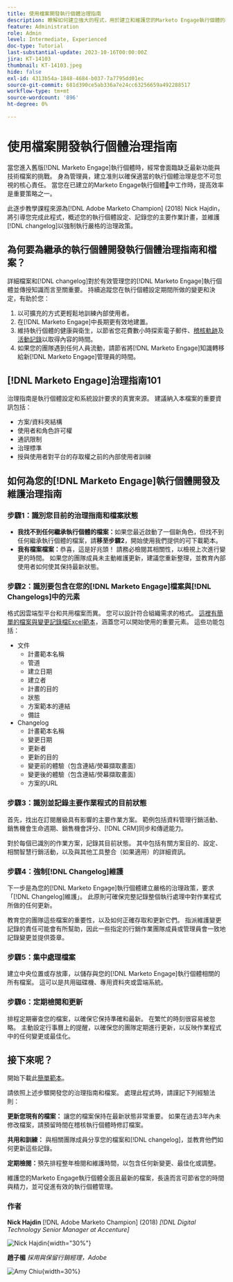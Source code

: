```yaml
---
title: 使用檔案開發執行個體治理指南
description: 瞭解如何建立強大的程式，用於建立和維護您的Marketo Engage執行個體的檔案和變更記錄。 這不僅可節省團隊分享知識的時間，也可提升執行個體的健全度和效率。
feature: Administration
role: Admin
level: Intermediate, Experienced
doc-type: Tutorial
last-substantial-update: 2023-10-16T00:00:00Z
jira: KT-14103
thumbnail: KT-14103.jpeg
hide: false
exl-id: 4313b54a-1848-4684-b037-7a7795dd01ec
source-git-commit: 681d390ce5ab336a7e24cc63256659a492288517
workflow-type: tm+mt
source-wordcount: '896'
ht-degree: 0%

---
```


# 使用檔案開發執行個體治理指南

當您進入舊版[!DNL Marketo Engage]執行個體時，經常會面臨缺乏最新功能與技術檔案的挑戰。 身為管理員，建立准則以確保適當的執行個體治理是您不可忽視的核心責任。 當您在已建立的Marketo Engage執行個體[&#128279;](https://nation.marketo.com/t5/champion-program-blogs/3-tips-to-increase-your-efficiency-in-an-inherited-instance/ba-p/247582)中工作時，提高效率是重要策略之一。

此逐步教學課程來源為[!DNL Adobe Marketo Champion] (2018) Nick Hajdin，將引導您完成此程式，概述您的執行個體設定、記錄您的主要作業計畫，並維護[!DNL changelog]以強制執行嚴格的治理政策。

## 為何要為繼承的執行個體開發執行個體治理指南和檔案？

詳細檔案和[!DNL changelog]對於有效管理您的[!DNL Marketo Engage]執行個體並傳授知識而言至關重要。 持續追蹤您在執行個體設定期間所做的變更和決定，有助於您：

1. 以可擴充的方式更輕鬆地訓練內部使用者。
2. 在[!DNL Marketo Engage]中長期更有效地建置。
3. 維持執行個體的健康與衛生，以節省您花費數小時探索電子郵件、[稽核軌跡](https://experienceleague.adobe.com/docs/marketo/using/product-docs/administration/audit-trail/audit-trail-overview.html)及[活動記錄](https://experienceleague.adobe.com/docs/marketo/using/product-docs/core-marketo-concepts/smart-lists-and-static-lists/managing-people-in-smart-lists/locate-the-activity-log-for-a-person.html)以取得內容的時間。
4. 如果您的團隊遇到任何人員流動，請節省將[!DNL Marketo Engage]知識轉移給新[!DNL Marketo Engage]管理員的時間。

## [!DNL Marketo Engage]治理指南101

治理指南是執行個體設定和系統設計要求的真實來源。 建議納入本檔案的重要資訊包括：

* 方案/資料夾結構
* 使用者和角色許可權
* 通訊限制
* 治理標準
* 授與使用者對平台的存取權之前的內部使用者訓練

## 如何為您的[!DNL Marketo Engage]執行個體開發及維護治理指南

### 步驟1：識別您目前的治理指南和檔案狀態

* **我找不到任何繼承執行個體的檔案：**&#x200B;如果您最近啟動了一個新角色，但找不到任何繼承執行個體的檔案，請&#x200B;**移至步驟2**，開始使用我們提供的可下載範本。
* **我有檔案檔案：**&#x200B;恭喜，這是好兆頭！ 請務必檢閱其相關性，以檢視上次進行變更的時間。 如果您的團隊成員未主動維護更新，建議您重新整理，並教育內部使用者如何使其保持最新狀態。

### 步驟2：識別要包含在您的[!DNL Marketo Engage]檔案與[!DNL Changelogs]中的元素

格式因雲端型平台和共用檔案而異。 您可以設計符合組織需求的格式。 [這裡有簡單的檔案與變更記錄檔Excel範本](/help/tutorial-inherited-instance/_assets/downloads/Adobe_Marketo_Engage_Inherited_Instance_Documentation-Changlog.xlsx)，涵蓋您可以開始使用的重要元素。 這些功能包括：

* 文件
   * 計畫範本名稱
   * 管道
   * 建立日期
   * 建立者
   * 計畫的目的
   * 狀態
   * 方案範本的連結
   * 備註
* Changelog
   * 計畫範本名稱
   * 變更日期
   * 更新者
   * 更新的目的
   * 變更前的體驗（包含連結/熒幕擷取畫面）
   * 變更後的體驗（包含連結/熒幕擷取畫面）
   * 方案的URL

### 步驟3：識別並記錄主要作業程式的目前狀態

首先，找出在訂閱層級具有影響的主要作業方案。 範例包括資料管理行銷活動、銷售機會生命週期、銷售機會評分、[!DNL CRM]同步和傳遞能力。

對於每個已識別的作業方案，記錄其目前狀態。 其中包括有關方案目的、設定、相關智慧行銷活動，以及與其他工具整合（如果適用）的詳細資訊。

### 步驟4：強制[!DNL Changelog]維護

下一步是為您的[!DNL Marketo Engage]執行個體建立嚴格的治理政策，要求「[!DNL Changelog]維護」。 此原則可確保完整記錄整個執行處理中對作業程式所做的任何更新。

教育您的團隊這些檔案的重要性，以及如何正確存取和更新它們。 指派維護變更記錄的責任可能會有所幫助，因此一些指定的行銷作業團隊成員或管理員會一致地記錄變更並提供簽章。

### 步驟5：集中處理檔案

建立中央位置或存放庫，以儲存與您的[!DNL Marketo Engage]執行個體相關的所有檔案。 這可以是共用磁碟機、專用資料夾或雲端系統。

### 步驟6：定期檢閱和更新

排程定期審查您的檔案，以確保它保持準確和最新。 在繁忙的時刻很容易被忽略。 主動設定行事曆上的提醒，以確保您的團隊定期進行更新，以反映作業程式中的任何變更或最佳化。

## 接下來呢？

開始下載此[簡單範本](/help/tutorial-inherited-instance/_assets/downloads/Adobe_Marketo_Engage_Inherited_Instance_Documentation-Changlog.xlsx)。

請依照上述步驟開發您的治理指南和檔案。 處理此程式時，請謹記下列經驗法則：

**更新您現有的檔案：**
讓您的檔案保持在最新狀態非常重要。 如果在過去3年內未修改檔案，請預留時間在稽核執行個體時修訂檔案。

**共用和訓練：**
與相關團隊成員分享您的檔案和[!DNL changelog]，並教育他們如何更新這些記錄。

**定期檢閱：**&#x200B;預先排程整年檢閱和維護時間，以包含任何新變更、最佳化或調整。

維護您的Marketo Engage執行個體全面且最新的檔案，長遠而言可節省您的時間與精力，並可促進有效的執行個體管理。

### 作者

**Nick Hajdin**
[!DNL Adobe Marketo Champion] (2018)
*[!DNL Digital Technology Senior Manager at Accenture]*

![Nick Hajdin](/help/tutorial-inherited-instance/_assets/authors/Customer_Author_Nicholas_Hajdin.png){width="30%"}

**趙子楣**
*採用與保留行銷經理，Adobe*

![Amy Chiu](/help/tutorial-inherited-instance/_assets/authors/Adobe_Author_Amy_Chiu.png){width=30%}
